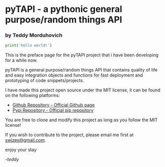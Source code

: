 # pyTAPI - a pythonic general purpose/random things API
### by Teddy Morduhovich

```python
print('hello world!')
```

This is the preface page for the pyTAPI project that i have been developing for a while now.

pyTAPI is a general purpose/random things API that contains quality of life and easy integration
objects and functions for fast deployment and prototyping of code snippets/projects.

I have made this project open source under the MIT license, it can be found on the following platforms:

* [Github Repository - Official Github page](https://github.com/swizex/pyTAPI)
* [Pypi Repository - Official pip repository](https://pypi.org/project/pyTAPI)

You are free to clone and modify this project as long as you follow the MIT license!

If you wish to contribute to the project, please email me first at swizex@gmail.com.

enjoy your stay

*-teddy*